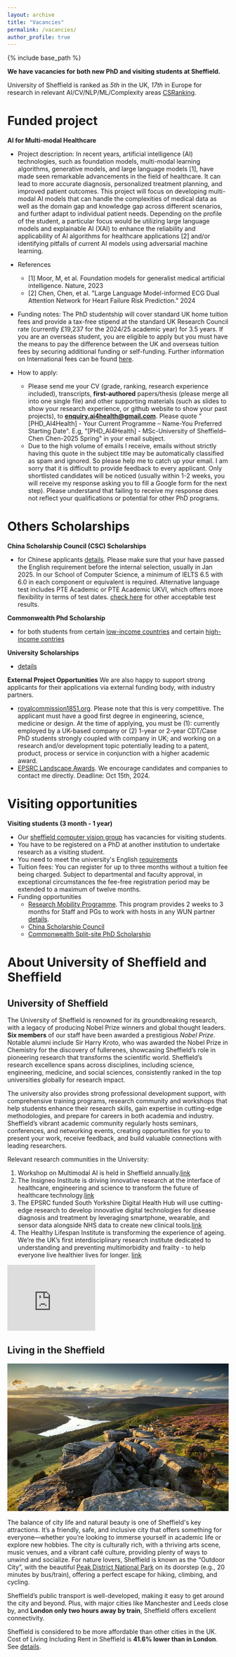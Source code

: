 ```yaml
---
layout: archive
title: "Vacancies"
permalink: /vacancies/
author_profile: true
---
```

{% include base_path %}

**We have vacancies for both new PhD and visiting students at Sheffield.**

University of Sheffield is ranked as *5th* in the UK, *17th* in Europe for research in relevant AI/CV/NLP/ML/Complexity areas [CSRanking](https://csrankings.org/#/index?ai&vision&mlmining&nlp&act&uk).

# Funded project
**AI for Multi-modal Healthcare**
- Project description: In recent years, artificial intelligence (AI) technologies, such as foundation models, multi-modal learning algorithms, generative models, and large language models [1], have made seen remarkable advancements in the field of healthcare. It can lead to more accurate diagnosis, personalized treatment planning, and improved patient outcomes. This project will focus on developing multi-modal AI models that can handle the complexities of medical data as well as the domain gap and knowledge gap across different scenarios, and further adapt to individual patient needs. Depending on the profile of the student, a particular focus would be utilizing large language models and explainable AI (XAI) to enhance the reliability and applicability of AI algorithms for healthcare applications [2] and/or identifying pitfalls of current AI models using adversarial machine learning.

- References
    - [1] Moor, M, et al. Foundation models for generalist medical artificial intelligence. Nature, 2023
    - [2] Chen, Chen, et al. "Large Language Model-informed ECG Dual Attention Network for Heart Failure Risk Prediction." 2024


- Funding notes: The PhD studentship will cover standard UK home tuition fees and provide a tax-free stipend at the standard UK Research Council rate (currently £19,237 for the 2024/25 academic year) for 3.5 years. If you are an overseas student, you are eligible to apply but you must have the means to pay the difference between the UK and overseas tuition fees by securing additional funding or self-funding. Further information on International fees can be found [here](https://www.sheffield.ac.uk/postgraduate/phd/fees).

- How to apply: 
    - Please send me your CV (grade, ranking, research experience included), transcripts, **first-authored** papers/thesis (please merge all into one single file) and other supporting materials (such as slides to show your research experience, or github website to show your past projects), to **enquiry.ai4health@gmail.com**. Please quote "[PHD_AI4Health] - Your Current Programme – Name-You Preferred Starting Date". E.g, "[PHD_AI4Health] - MSc-University of Sheffield–Chen Chen-2025 Spring" in your email subject. 
    - Due to the high volume of emails I receive, emails without strictly having this quote in the subject title may be automatically classified as spam and ignored. So please help me to catch up your email.  I am sorry that it is difficult to provide feedback to every applicant. Only shortlisted candidates will be noticed (usually within 1-2 weeks, you will receive my response asking you to fill a Google form for the next step). Please understand that failing to receive my response does not reflect your qualifications or potential for other PhD programs.

# Others Scholarships

**China Scholarship Council (CSC) Scholarships**
- for Chinese applicants [details](https://www.sheffield.ac.uk/postgraduate/phd/scholarships/csc). Please make sure that your have passed the English requirement before the internal selection, usually in Jan 2025. In our School of Computer Science,  a minimum of IELTS 6.5 with 6.0 in each component or equivalent is required. Alternative language test includes PTE Academic or PTE Academic UKVI, which offers more flexibility in terms of test dates. [check here](https://www.sheffield.ac.uk/postgraduate/english-language) for other acceptable test results.

**Commonwealth Phd Scholarship**
- for both students from certain [low-income countries](https://cscuk.fcdo.gov.uk/scholarships/commonwealth-phd-scholarships-for-least-developed-countries-and-fragile-states/) and certain [high-income contries](https://cscuk.fcdo.gov.uk/scholarships/commonwealth-phd-scholarships-for-high-income-countries/)

**University Scholarships**
- [details](https://www.sheffield.ac.uk/postgraduate/phd/scholarships)


**External Project Opportunities**
We are also happy to support strong applicants for their applications via external funding body, with industry partners. 
- [royalcommission1851.org](https://royalcommission1851.org/fellowships/industrial-fellowships). Please note that this is very competitive. The applicant must have a good first degree in engineering, science, medicine or design. At the time of applying, you must be (1):  currently employed by a UK-based company or (2) 1-year or 2-year CDT/Case PhD students strongly coupled with company in UK; and working on a research and/or development topic potentially leading to a
patent, product, process or service in conjunction with a higher academic award. 
- [EPSRC Landscape Awards](https://www.sheffield.ac.uk/rpi/pgr/scholarships/epsrc-dtp). We encourage candidates and companies to contact me directly. Deadline: Oct 15th, 2024. 


# Visiting opportunities

**Visiting students (3 month - 1 year)**
- Our [sheffield computer vision group](https://www.sheffield.ac.uk/dcs/research/groups/computer-vision) has vacancies for visiting students.
- You have to be registered on a PhD at another institution to undertake research as a visiting student.
- You need to meet the university's English [requirements](https://www.sheffield.ac.uk/study/visiting)
- Tuition fees: You can register for up to three months without a tuition fee being charged. Subject to departmental and faculty approval, in exceptional circumstances the fee-free registration period may be extended to a maximum of twelve months.
- Funding opportunities
    - [Research Mobility Programme](https://www.sheffield.ac.uk/internationalpartnerships/wun/rmp). This program provides 2 weeks to 3 months for Staff and PGs to work with hosts in any WUN partner [details](https://wun.ac.uk/mobility/).
    - [China Scholarship Council](https://www.csc.edu.cn/chuguo)
    - [Commonwealth Split-site PhD Scholarship](https://cscuk.fcdo.gov.uk/scholarships/commonwealth-split-site-scholarships-for-low-and-middle-income-countries/)



# About University of Sheffield and Sheffield

## University of Sheffield
The University of Sheffield is renowned for its groundbreaking research, with a legacy of producing Nobel Prize winners and global thought leaders. **Six members** of our staff have been awarded a prestigious *Nobel Prize*. Notable alumni include Sir Harry Kroto, who was awarded the Nobel Prize in Chemistry for the discovery of fullerenes, showcasing Sheffield’s role in pioneering research that transforms the scientific world. Sheffield’s research excellence spans across disciplines, including science, engineering, medicine, and social sciences, consistently ranked in the top universities globally for research impact.

The university also provides strong professional development support, with comprehensive training programs, research community and workshops that help students enhance their research skills, gain expertise in cutting-edge methodologies, and prepare for careers in both academia and industry. Sheffield’s vibrant academic community regularly hosts seminars, conferences, and networking events, creating opportunities for you to present your work, receive feedback, and build valuable connections with leading researchers.

Relevant research communities in the University:
1. Workshop on Multimodal AI is held in Sheffield annually.[link](https://multimodalai.github.io/)
2. The Insigneo Institute is driving innovative research at the interface of healthcare, engineering and science to transform the future of healthcare technology.[link](https://www.sheffield.ac.uk/insigneo)
3. The EPSRC funded South Yorkshire Digital Health Hub will use cutting-edge research to develop innovative digital technologies for disease diagnosis and treatment by leveraging smartphone, wearable, and sensor data alongside NHS data to create new clinical tools.[link](https://www.sheffield.ac.uk/sydhh)
4. The Healthy Lifespan Institute is transforming the experience of ageing. We’re the UK’s first interdisciplinary research institute dedicated to understanding and preventing multimorbidity and frailty - to help everyone live healthier lives for longer. [link](https://www.sheffield.ac.uk/sydhh)

<iframe width="200" src="https://www.youtube.com/embed/WJZnQCJqUqw?si=ztnCYit8R1sVrxD4" title="YouTube video player" frameborder="0" allow="accelerometer; autoplay; clipboard-write; encrypted-media; gyroscope; picture-in-picture; web-share" referrerpolicy="strict-origin-when-cross-origin" allowfullscreen></iframe>

## Living in the Sheffield
<img src= "/images/view-bamford-edge-peak-district-national-park-20496258.jpg" class="publication-image"><br />

The balance of city life and natural beauty is one of Sheffield's key attractions. It’s a friendly, safe, and inclusive city that offers something for everyone—whether you’re looking to immerse yourself in academic life or explore new hobbies. The city is culturally rich, with a thriving arts scene, music venues, and a vibrant café culture, providing plenty of ways to unwind and socialize. For nature lovers, Sheffield is known as the “Outdoor City”,  with the beautiful [Peak District National Park](https://www.peakdistrict.gov.uk/home) on its doorstep (e.g., 20 minutes by bus/train), offering a perfect escape for hiking, climbing, and cycling.

Sheffield’s public transport is well-developed, making it easy to get around the city and beyond. Plus, with major cities like Manchester and Leeds close by, and **London only two hours away by train**, Sheffield offers excellent connectivity.

Sheffield is considered to be more affordable than other cities in the UK. Cost of Living Including Rent in Sheffield is **41.6% lower than in London**. See [details](https://www.numbeo.com/cost-of-living/compare_cities.jsp?country1=United+Kingdom&country2=United+Kingdom&city1=London&city2=Sheffield).


